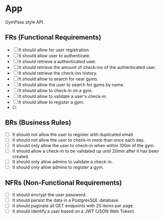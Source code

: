 # App

GymPass style API.

## FRs (Functional Requirements)
- [ ] It should allow for user registration.
- [ ] It should allow user to authenticate.
- [ ] It should retrieve a authenticated user.
- [ ] It should retrieve the amount of check-ins of the authenticated user.
- [ ] It should retrieve the check-ins history.
- [ ] It should allow to search for near gyms.
- [ ] It should allow the user to search for gyms by name.
- [ ] It should allow to check-in on a gym.
- [ ] It should allow to validate a user's check-in.
- [ ] It should allow to register a gym.
- [ ] 

## BRs (Business Rules)
- [ ] It should not allow the user to register with duplicated email.
- [ ] It should not allow the user to check-in more than once each day.
- [ ] It should only allow the user to check-in when within 100m of the gym.
- [ ] It should allow a check-in to be validated up until 20min after it has been created.
- [ ] It should only allow admins to validate a check-in.
- [ ] It should only allow admins to register a gym.

## NFRs (Non-Functional Requirements)
- [ ] It should encrypt the user password.
- [ ] It should persist the data in a PostgresSQL database.
- [ ] It should paginate all GET endpoints with 20 items per page.
- [ ] It should identify a user based on a JWT (JSON Web Token).